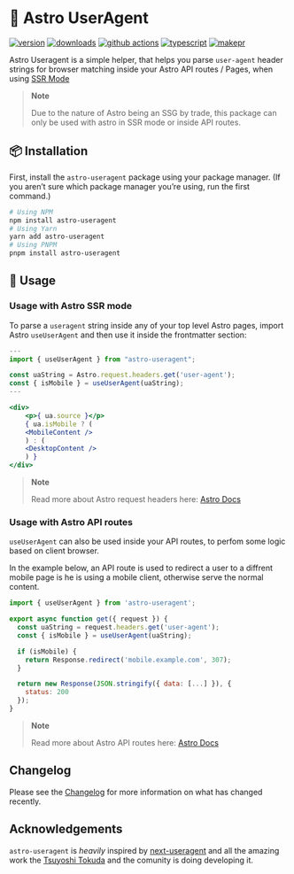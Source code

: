 # 🚀 Astro UserAgent

[![version][version-badge]][npm]
[![downloads][downloads-badge]][npm]
[![github actions][github-actions-badge]][github-actions]
[![typescript][typescript-badge]][typescript]
[![makepr][makepr-badge]][makepr]

Astro Useragent is a simple helper, that helps you parse `user-agent` header strings for browser matching inside your Astro API routes / Pages, when using [SSR Mode][astro-ssr]

> **Note**
>
> Due to the nature of Astro being an SSG by trade, this package can only be used with astro in SSR mode or inside API routes.

## 📦 Installation

First, install the `astro-useragent` package using your package manager. (If you aren’t sure which package manager you’re using, run the first command.)

```bash
# Using NPM
npm install astro-useragent
# Using Yarn
yarn add astro-useragent
# Using PNPM
pnpm install astro-useragent
```

## 🥑 Usage

### Usage with Astro SSR mode

To parse a `useragent` string inside any of your top level Astro pages, import Astro `useUserAgent` and then use it inside the frontmatter section:

```jsx
---
import { useUserAgent } from "astro-useragent";

const uaString = Astro.request.headers.get('user-agent');
const { isMobile } = useUserAgent(uaString);
---

<div>
    <p>{ ua.source }</p>
    { ua.isMobile ? (
    <MobileContent />
    ) : (
    <DesktopContent />
    ) }
</div>
```

> **Note**
>
> Read more about Astro request headers here: [Astro Docs](https://docs.astro.build/en/guides/server-side-rendering/#astrorequestheaders)

### Usage with Astro API routes

`useUserAgent` can also be used inside your API routes, to perfom some logic based on client browser.

In the example below, an API route is used to redirect a user to a diffrent mobile page is he is using a mobile client, otherwise serve the normal content.

```javascript
import { useUserAgent } from 'astro-useragent';

export async function get({ request }) {
  const uaString = request.headers.get('user-agent');
  const { isMobile } = useUserAgent(uaString);

  if (isMobile) {
    return Response.redirect('mobile.example.com', 307);
  }

  return new Response(JSON.stringify({ data: [...] }), {
    status: 200
  });
}
```

> **Note**
>
> Read more about Astro API routes here: [Astro Docs](https://docs.astro.build/en/guides/server-side-rendering/#api-routes)

## Changelog

Please see the [Changelog](CHANGELOG.md) for more information on what has changed recently.

## Acknowledgements

`astro-useragent` is _heavily_ inspired by [next-useragent][next-useragent] and all the amazing work the [Tsuyoshi Tokuda][tokuda109] and the comunity is doing developing it.

[astro-ssr]: https://docs.astro.build/en/guides/server-side-rendering
[npm]: https://npmjs.com/package/astro-useragent
[next-useragent]: https://github.com/tokuda109/next-useragent
[tokuda109]: https://github.com/tokuda109

<!-- Readme Badges -->

[version-badge]: https://img.shields.io/npm/v/astro-useragent.svg
[downloads-badge]: https://img.shields.io/npm/dt/astro-useragent
[github-actions]: https://github.com/codiume/orbit/actions
[github-actions-badge]: https://github.com/codiume/orbit/actions/workflows/node.js.yml/badge.svg
[typescript]: https://www.typescriptlang.org/dt/search?search=astro-useragent
[typescript-badge]: https://img.shields.io/npm/types/astro-useragent
[makepr]: https://makeapullrequest.com
[makepr-badge]: https://img.shields.io/badge/PRs-welcome-brightgreen.svg?style=flat-square?style=flat
